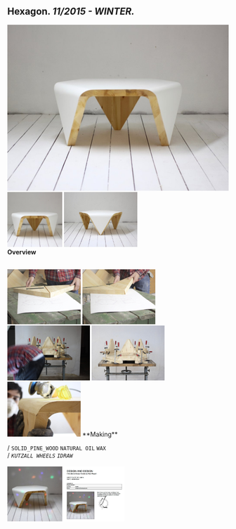 
## Hexagon. _11/2015 - WINTER._  
![Hexagon](/projects/Hexagon/100.jpg)<a href="https://ewwgene.github.io/projects/Hexagon/101.jpg"><img src="/projects/Hexagon/101.jpg" height="125"></a> <a href="https://ewwgene.github.io/projects/Hexagon/102.jpg"><img src="/projects/Hexagon/102.jpg" height="125"></a>   
**Overview**  
  
<br>
<a href="https://ewwgene.github.io/projects/Hexagon/Making/IMG_1898.jpg"><img src="/projects/Hexagon/Making/IMG_1898.jpg" height="125"></a> <a href="https://ewwgene.github.io/projects/Hexagon/Making/IMG_1901.jpg"><img src="/projects/Hexagon/Making/IMG_1901.jpg" height="125"></a> <a href="https://ewwgene.github.io/projects/Hexagon/Making/IMG_1915.jpg"><img src="/projects/Hexagon/Making/IMG_1915.jpg" height="125"></a> <a href="https://ewwgene.github.io/projects/Hexagon/Making/IMG_1916.jpg"><img src="/projects/Hexagon/Making/IMG_1916.jpg" height="125"></a> <a href="https://ewwgene.github.io/projects/Hexagon/Making/IMG_1977.jpg"><img src="/projects/Hexagon/Making/IMG_1977.jpg" height="125"></a>   
**Making**  
  
/
`SOLID_PINE_WOOD` `NATURAL OIL` `WAX`   
/
_`KUTZALL WHEELS`_ _`IDRAW`_   
<br>
<a href="https://ewwgene.github.io/projects/Hexagon/300.jpg"><img src="/projects/Hexagon/300.jpg" height="125"></a> <a href="https://ewwgene.github.io/projects/Hexagon/301.jpg"><img src="/projects/Hexagon/301.jpg" height="125"></a> 
